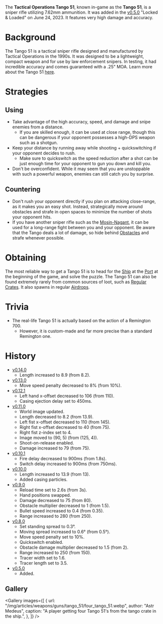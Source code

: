 The **Tactical Operations Tango 51**, known in-game as the **Tango 51**, is a sniper rifle utilizing 7.62mm ammunition. It was added in the [v0.5.0](https://github.com/HasangerGames/suroi/releases/tag/v0.5.0) "Locked & Loaded" on June 24, 2023. It features very high damage and accuracy.

# Background

The Tango 51 is a tactical sniper rifle designed and manufactured by Tactical Operations in the 1990s. It was designed to be a lightweight, compact weapon and for use by law enforcement snipers. In testing, it had incredible accuracy and comes guaranteed with a .25" MOA. Learn more about the Tango 51 [here](https://en.wikipedia.org/wiki/Tango_51).

# Strategies

## Using

- Take advantage of the high accuracy, speed, and damage and snipe enemies from a distance.
  - If you are skilled enough, it can be used at close range, though this can be dangerous if your opponent possesses a high-DPS weapon such as a shotgun.
- Keep your distance by running away while shooting + quickswitching if your opponent decides to rush.
  - Make sure to quickswitch as the speed reduction after a shot can be just enough time for your opponent to gun you down and kill you.
- Don't be overconfident. While it may seem that you are unstoppable with such a powerful weapon, enemies can still catch you by surprise.

## Countering

- Don't rush your opponent directly if you plan on attacking close-range, as it makes you an easy shot. Instead, strategically move around obstacles and strafe in open spaces to minimize the number of shots your opponent hits.
- If you have another sniper rifle such as the [Mosin-Nagant](/weapons/guns/mosin), it can be used for a long-range fight between you and your opponent. Be aware that the Tango deals a lot of damage, so hide behind [Obstacles](/obstacles) and strafe whenever possible.

# Obtaining

The most reliable way to get a Tango 51 is to head for the [Ship](/buildings/ship) at the [Port](/buildings/port) at the beginning of the game, and solve the puzzle. The Tango 51 can also be found extremely rarely from common sources of loot, such as [Regular Crates](/obstacles/regular_crate). It also spawns in regular [Airdrops](/obstacles/airdrop_crate).

# Trivia

- The real-life Tango 51 is actually based on the action of a Remington 700.
  - However, it is custom-made and far more precise than a standard Remington one.

# History

- [v0.14.0](https://github.com/HasangerGames/suroi/releases/tag/v0.14.0)
  - Length increased to 8.9 (from 8.2).
- [v0.13.0](https://github.com/HasangerGames/suroi/releases/tag/v0.13.0)
  - Move speed penalty decreased to 8% (from 10%).
- [v0.12.1](https://github.com/HasangerGames/suroi/releases/tag/v0.12.1)
  - Left hand x-offset decreased to 106 (from 110).
  - Casing ejection delay set to 450ms.
- [v0.11.0](https://github.com/HasangerGames/suroi/releases/tag/v0.11.0)
  - World image updated.
  - Length decreased to 8.2 (from 13.9).
  - Left fist x-offset decreased to 110 (from 145).
  - Right fist x-offset decreased to 40 (from 75).
  - Right fist z-index set to 4.
  - Image moved to (90, 5) (from (125, 4)).
  - Shoot-on-release enabled.
  - Damage increased to 79 (from 75).
- [v0.10.1](https://github.com/HasangerGames/suroi/releases/tag/v0.10.1)
  - Fire delay decreased to 900ms (from 1.8s).
  - Switch delay increased to 900ms (from 750ms).
- [v0.10.0](https://github.com/HasangerGames/suroi/releases/tag/v0.10.0)
  - Length increased to 13.9 (from 13).
  - Added casing particles.
- [v0.9.0](https://github.com/HasangerGames/suroi/releases/tag/v0.9.0)
  - Reload time set to 2.6s (from 3s).
  - Hand positions swapped.
  - Damage decreased to 75 (from 80).
  - Obstacle multiplier decreased to 1 (from 1.5).
  - Bullet speed increased to 0.4 (from 0.35).
  - Range increased to 280 (from 250).
- [v0.8.0](https://github.com/HasangerGames/suroi/releases/tag/v0.8.0)
  - Set standing spread to 0.3°.
  - Moving spread increased to 0.6° (from 0.5°).
  - Move speed penalty set to 10%.
  - Quickswitch enabled.
  - Obstacle damage multiplier decreased to 1.5 (from 2).
  - Range increased to 250 (from 150).
  - Tracer width set to 1.6.
  - Tracer length set to 3.5.
- [v0.5.0](https://github.com/HasangerGames/suroi/releases/tag/v0.5.0)
  - Added.

## Gallery

<Gallery
  images={[
    {
      url: "/img/articles/weapons/guns/tango_51/four_tango_51.webp",
      author: "Astr Medeus",
      caption:
        "A player getting four Tango 51's from the tango crate in the ship.",
    },
  ]}
/>
